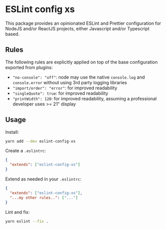 # ESLint config xs

This package provides an opinionated ESLint and Prettier configuration for NodeJS and/or ReactJS projects, either Javascript and/or Typescript based.  

## Rules

The following rules are explicitly applied on top of the base configuration exported from plugins:
- `"no-console": "off"`: node may use the native `console.log` and `console.error` without using 3rd party logging libraries
- `"import/order": "error"`: for improved readability
- `"singleQuote": true`: for improved readability
- `"printWidth": 120`: for improved readability, assuming a professional developer uses >= 21" display

## Usage

Install:
```sh
yarn add --dev eslint-config-xs
```

Create a `.eslintrc`:
```json
{
  "extends": ["eslint-config-xs"]
}
```

Extend as needed in your `.eslintrc`:
```json
{
  "extends": ["eslint-config-xs"],
  "...my other rules..": ["..."]
}
```

Lint and fix:
```sh
yarn eslint --fix .
```